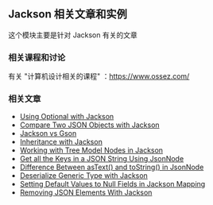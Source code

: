 ## Jackson 相关文章和实例

这个模块主要是针对 Jackson 有关的文章

### 相关课程和讨论

有关 "计算机设计相关的课程" ：https://www.ossez.com/

### 相关文章 
- [Using Optional with Jackson](https://www.baeldung.com/jackson-optional)
- [Compare Two JSON Objects with Jackson](https://www.baeldung.com/jackson-compare-two-json-objects)
- [Jackson vs Gson](https://www.baeldung.com/jackson-vs-gson)
- [Inheritance with Jackson](https://www.baeldung.com/jackson-inheritance)
- [Working with Tree Model Nodes in Jackson](https://www.baeldung.com/jackson-json-node-tree-model)
- [Get all the Keys in a JSON String Using JsonNode](https://www.baeldung.com/java-jsonnode-get-keys)
- [Difference Between asText() and toString() in JsonNode](https://www.baeldung.com/java-jsonnode-astext-vs-tostring)
- [Deserialize Generic Type with Jackson](https://www.baeldung.com/java-deserialize-generic-type-with-jackson)
- [Setting Default Values to Null Fields in Jackson Mapping](https://www.baeldung.com/java-jackson-mapping-default-values-null-fields)
- [Removing JSON Elements With Jackson](https://www.baeldung.com/java-jackson-remove-json-elements)
